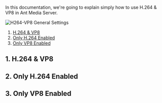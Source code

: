 In this documentation, we're going to explain simply how to use H.264 & VP8 in Ant Media Server.

![H264-VP8 General Settings](https://antmedia.io/wp-content/uploads/2020/05/H264-VP8-general.png)

1. [H.264 & VP8](#1-enabledisable-accepting-undefined-streams)
1. [Only H.264 Enabled](#1-enabledisable-accepting-undefined-streams)
1. [Only VP8 Enabled](#1-enabledisable-accepting-undefined-streams)


## 1. H.264 & VP8

## 2. Only H.264 Enabled

## 3. Only VP8 Enabled

